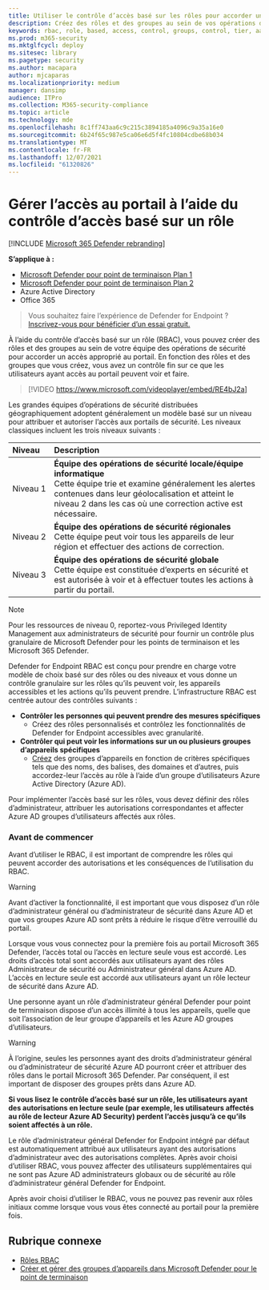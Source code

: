 ```yaml
---
title: Utiliser le contrôle d’accès basé sur les rôles pour accorder un accès fin au Microsoft 365 Defender web
description: Créez des rôles et des groupes au sein de vos opérations de sécurité pour accorder l’accès au portail.
keywords: rbac, role, based, access, control, groups, control, tier, aad
ms.prod: m365-security
ms.mktglfcycl: deploy
ms.sitesec: library
ms.pagetype: security
ms.author: macapara
author: mjcaparas
ms.localizationpriority: medium
manager: dansimp
audience: ITPro
ms.collection: M365-security-compliance
ms.topic: article
ms.technology: mde
ms.openlocfilehash: 8c1ff743aa6c9c215c3894185a4096c9a35a16e0
ms.sourcegitcommit: 6b24f65c987e5ca06e6d5f4fc10804cdbe68b034
ms.translationtype: MT
ms.contentlocale: fr-FR
ms.lasthandoff: 12/07/2021
ms.locfileid: "61320826"
---
```

# <a name="manage-portal-access-using-role-based-access-control"></a>Gérer l’accès au portail à l’aide du contrôle d’accès basé sur un rôle

[!INCLUDE [Microsoft 365 Defender rebranding](../../includes/microsoft-defender.md)]

**S’applique à :**
- [Microsoft Defender pour point de terminaison Plan 1](https://go.microsoft.com/fwlink/p/?linkid=2154037)
- [Microsoft Defender pour point de terminaison Plan 2](https://go.microsoft.com/fwlink/p/?linkid=2154037)
- Azure Active Directory
- Office 365

> Vous souhaitez faire l’expérience de Defender for Endpoint ? [Inscrivez-vous pour bénéficier d’un essai gratuit.](https://signup.microsoft.com/create-account/signup?products=7f379fee-c4f9-4278-b0a1-e4c8c2fcdf7e&ru=https://aka.ms/MDEp2OpenTrial?ocid=docs-wdatp-rbac-abovefoldlink)

À l’aide du contrôle d’accès basé sur un rôle (RBAC), vous pouvez créer des rôles et des groupes au sein de votre équipe des opérations de sécurité pour accorder un accès approprié au portail. En fonction des rôles et des groupes que vous créez, vous avez un contrôle fin sur ce que les utilisateurs ayant accès au portail peuvent voir et faire. 

> [!VIDEO https://www.microsoft.com/videoplayer/embed/RE4bJ2a]

Les grandes équipes d’opérations de sécurité distribuées géographiquement adoptent généralement un modèle basé sur un niveau pour attribuer et autoriser l’accès aux portails de sécurité. Les niveaux classiques incluent les trois niveaux suivants :

Niveau|Description|
:---|:---|
Niveau 1|**Équipe des opérations de sécurité locale/équipe informatique** <br> Cette équipe trie et examine généralement les alertes contenues dans leur géolocalisation et atteint le niveau 2 dans les cas où une correction active est nécessaire.|
Niveau 2|**Équipe des opérations de sécurité régionales** <br> Cette équipe peut voir tous les appareils de leur région et effectuer des actions de correction.|
Niveau 3|**Équipe des opérations de sécurité globale** <br> Cette équipe est constituée d’experts en sécurité et est autorisée à voir et à effectuer toutes les actions à partir du portail.|

> [!NOTE]
> Pour les ressources de niveau [](/azure/active-directory/privileged-identity-management/pim-configure) 0, reportez-vous Privileged Identity Management aux administrateurs de sécurité pour fournir un contrôle plus granulaire de Microsoft Defender pour les points de terminaison et les Microsoft 365 Defender.  

Defender for Endpoint RBAC est conçu pour prendre en charge votre modèle de choix basé sur des rôles ou des niveaux et vous donne un contrôle granulaire sur les rôles qu’ils peuvent voir, les appareils accessibles et les actions qu’ils peuvent prendre. L’infrastructure RBAC est centrée autour des contrôles suivants :

- **Contrôler les personnes qui peuvent prendre des mesures spécifiques**
  - Créez des rôles personnalisés et contrôlez les fonctionnalités de Defender for Endpoint accessibles avec granularité.
- **Contrôler qui peut voir les informations sur un ou plusieurs groupes d’appareils spécifiques**
  - [Créez](machine-groups.md) des groupes d’appareils en fonction de critères spécifiques tels que des noms, des balises, des domaines et d’autres, puis accordez-leur l’accès au rôle à l’aide d’un groupe d’utilisateurs Azure Active Directory (Azure AD).

Pour implémenter l’accès basé sur les rôles, vous devez définir des rôles d’administrateur, attribuer les autorisations correspondantes et affecter Azure AD groupes d’utilisateurs affectés aux rôles.

### <a name="before-you-begin"></a>Avant de commencer

Avant d’utiliser le RBAC, il est important de comprendre les rôles qui peuvent accorder des autorisations et les conséquences de l’utilisation du RBAC.

> [!WARNING]
> Avant d’activer la fonctionnalité, il est important que vous disposez d’un rôle d’administrateur général ou d’administrateur de sécurité dans Azure AD et que vos groupes Azure AD sont prêts à réduire le risque d’être verrouillé du portail. 

Lorsque vous vous connectez pour la première fois au portail Microsoft 365 Defender, l’accès total ou l’accès en lecture seule vous est accordé. Les droits d’accès total sont accordés aux utilisateurs ayant des rôles Administrateur de sécurité ou Administrateur général dans Azure AD. L’accès en lecture seule est accordé aux utilisateurs ayant un rôle lecteur de sécurité dans Azure AD. 

Une personne ayant un rôle d’administrateur général Defender pour point de terminaison dispose d’un accès illimité à tous les appareils, quelle que soit l’association de leur groupe d’appareils et les Azure AD groupes d’utilisateurs.

> [!WARNING]
> À l’origine, seules les personnes ayant des droits d’administrateur général ou d’administrateur de sécurité Azure AD pourront créer et attribuer des rôles dans le portail Microsoft 365 Defender. Par conséquent, il est important de disposer des groupes prêts dans Azure AD.
>
> **Si vous lisez le contrôle d’accès basé sur un rôle, les utilisateurs ayant des autorisations en lecture seule (par exemple, les utilisateurs affectés au rôle de lecteur Azure AD Security) perdent l’accès jusqu’à ce qu’ils soient affectés à un rôle.** 
>
>Le rôle d’administrateur général Defender for Endpoint intégré par défaut est automatiquement attribué aux utilisateurs ayant des autorisations d’administrateur avec des autorisations complètes. Après avoir choisi d’utiliser RBAC, vous pouvez affecter des utilisateurs supplémentaires qui ne sont pas Azure AD administrateurs globaux ou de sécurité au rôle d’administrateur général Defender for Endpoint. 
>
> Après avoir choisi d’utiliser le RBAC, vous ne pouvez pas revenir aux rôles initiaux comme lorsque vous vous êtes connecté au portail pour la première fois.

## <a name="related-topic"></a>Rubrique connexe

- [Rôles RBAC](../office-365-security/migrate-to-defender-for-office-365-onboard.md#rbac-roles)
- [Créer et gérer des groupes d’appareils dans Microsoft Defender pour le point de terminaison](machine-groups.md)
